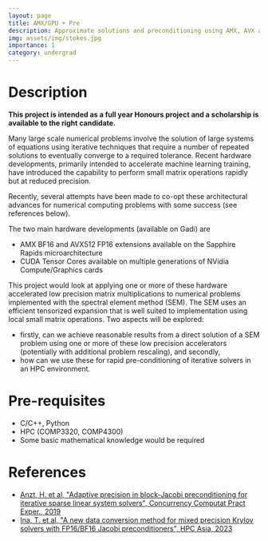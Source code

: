 ```yaml
---
layout: page
title: AMX/GPU + Pre
description: Approximate solutions and preconditioning using AMX, AVX and Tensor Cores
img: assets/img/stokes.jpg
importance: 1
category: undergrad
---
```


# Description

**This project is intended as a full year Honours project and a scholarship is
available to the right candidate.**

Many large scale numerical problems involve the solution of large
systems of equations using iterative techniques that require a number
of repeated solutions to eventually converge to a required
tolerance. Recent hardware developments, primarily intended to
accelerate machine learning training, have introduced the capability
to perform small matrix operations rapidly but at reduced precision.

Recently, several attempts have been made to co-opt these
architectural advances for numerical computing problems with some
success (see references below).

The two main hardware developments (available on Gadi) are

- AMX BF16 and AVX512 FP16 extensions available on the Sapphire Rapids microarchitecture
- CUDA Tensor Cores available on multiple generations of NVidia Compute/Graphics cards

This project would look at applying one or more of these hardware accelerated
low precision matrix multiplications to numerical
problems implemented with the spectral element method (SEM). The SEM
uses an efficient tensorized expansion that is well suited to
implementation using local small matrix operations. Two aspects will be explored:

- firstly, can we achieve reasonable results from a direct solution of a SEM problem
using one or more of these low precision accelerators (potentially with additional problem
rescaling), and secondly,
- how can we use these for rapid pre-conditioning of iterative solvers in an HPC environment.


# Pre-requisites

- C/C++, Python
- HPC (COMP3320, COMP4300)
- Some basic mathematical knowledge would be required

# References

- [Anzt, H. et al, "Adaptive precision in block-Jacobi preconditioning for iterative sparse linear system solvers", Concurrency Computat Pract Exper., 2019](https://doi.org/10.1002/cpe.4460)
- [Ina, T. et al, "A new data conversion method for mixed precision Krylov solvers with FP16/BF16 Jacobi preconditioners", HPC Asia, 2023](https://doi.org/10.1145/3578178.3578222)